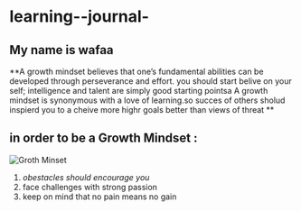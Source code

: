 # learning--journal-
## My name is wafaa 
**A growth mindset believes that one’s fundamental abilities can be developed through perseverance and effort. you should start belive on your self; intelligence and talent are simply good starting pointsa A growth mindset is synonymous with a love of learning.so succes of others sholud inspierd you to a cheive more highr goals better than  views of threat  **
## in order to be a Growth Mindset :
![Groth Minset](https://www.excelsior.edu/wp-content/uploads/sites/46/2017/03/Growth-Mindset-e1565799493145.png)
1. *obestacles should encourage you* 
2. face challenges with strong passion 
3. keep on mind that no pain means no gain 
